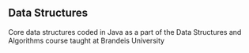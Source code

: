 ## Data Structures

Core data structures coded in Java as a part of the Data Structures and Algorithms course taught at Brandeis University
